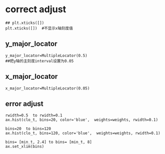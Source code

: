 # correct adjust
```
## plt.xticks([])
plt.xticks([])  #不显示x轴刻度值
```

##  y_major_locator
```
y_major_locator=MultipleLocator(0.5)
##把y轴的主刻度interval设置为0.05
```
##  x_major_locator
```
x_major_locator=MultipleLocator(0.05)
```
## error adjust

```
rwidth=0.5  to rwidth=0.1
ax.hist(clo_t, bins=20, color='blue',  weights=weights, rwidth=0.1)
```

```
bins=20  to bins=120
ax.hist(clo_t, bins=120, color='blue',  weights=weights, rwidth=0.1)
```

```
bins= [min_t, 2.4] to bins= [min_t, 8]
ax.set_xlim(bins)
```